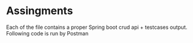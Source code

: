 # Assingments
Each of the file contains a proper Spring boot crud api + testcases output. Following code is run by Postman
